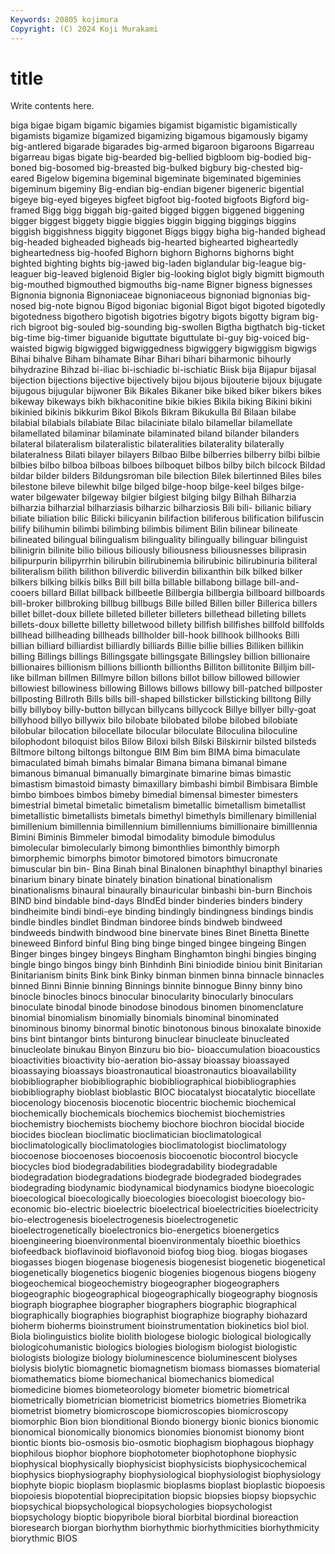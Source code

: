 ```yaml
---
Keywords: 20805 kojimura
Copyright: (C) 2024 Koji Murakami
---
```


# title

Write contents here.



 biga bigae
bigam bigamic bigamies bigamist bigamistic bigamistically bigamists bigamize bigamized bigamizing
bigamous bigamously bigamy big-antlered bigarade bigarades big-armed bigaroon bigaroons Bigarreau
bigarreau bigas bigate big-bearded big-bellied bigbloom big-bodied big-boned big-bosomed big-breasted
big-bulked bigbury big-chested big-eared Bigelow bigemina bigeminal bigeminate bigeminated bigeminies
bigeminum bigeminy Big-endian big-endian bigener bigeneric bigential bigeye big-eyed bigeyes
bigfeet bigfoot big-footed bigfoots Bigford big-framed Bigg bigg biggah big-gaited
bigged biggen biggened biggening bigger biggest biggety biggie biggies biggin
bigging biggings biggins biggish biggishness biggity biggonet Biggs biggy bigha
big-handed bighead big-headed bigheaded bigheads big-hearted bighearted bigheartedly bigheartedness big-hoofed
Bighorn bighorn Bighorns bighorns bight bighted bighting bights big-jawed big-laden
biglandular big-league big-leaguer big-leaved biglenoid Bigler big-looking biglot bigly bigmitt
bigmouth big-mouthed bigmouthed bigmouths big-name Bigner bigness bignesses Bignonia bignonia
Bignoniaceae bignoniaceous bignoniad bignonias big-nosed big-note bignou Bigod bigoniac bigonial
Bigot bigot bigoted bigotedly bigotedness bigothero bigotish bigotries bigotry bigots
bigotty bigram big-rich bigroot big-souled big-sounding big-swollen Bigtha bigthatch big-ticket
big-time big-timer biguanide biguttate biguttulate bi-guy big-voiced big-waisted bigwig bigwigged
bigwiggedness bigwiggery bigwiggism bigwigs Bihai bihalve Biham bihamate Bihar Bihari
bihari biharmonic bihourly bihydrazine Bihzad bi-iliac bi-ischiadic bi-ischiatic Biisk bija
Bijapur bijasal bijection bijections bijective bijectively bijou bijous bijouterie bijoux
bijugate bijugous bijugular bijwoner Bik Bikales Bikaner bike biked biker
bikers bikes bikeway bikeways bikh bikhaconitine bikie bikies Bikila biking
Bikini bikini bikinied bikinis bikkurim Bikol Bikols Bikram Bikukulla Bil
Bilaan bilabe bilabial bilabials bilabiate Bilac bilaciniate bilalo bilamellar bilamellate
bilamellated bilaminar bilaminate bilaminated biland bilander bilanders bilateral bilateralism bilateralistic
bilateralities bilaterality bilaterally bilateralness Bilati bilayer bilayers Bilbao Bilbe bilberries
bilberry bilbi bilbie bilbies bilbo bilboa bilboas bilboes bilboquet bilbos
bilby bilch bilcock Bildad bildar bilder bilders Bildungsroman bile bilection
Bilek bilertinned Biles biles bilestone bileve bilewhit bilge bilged bilge-hoop
bilge-keel bilges bilge-water bilgewater bilgeway bilgier bilgiest bilging bilgy Bilhah
Bilharzia bilharzia bilharzial bilharziasis bilharzic bilharziosis Bili bili- bilianic biliary
biliate biliation bilic Bilicki bilicyanin bilifaction biliferous bilification bilifuscin bilify
bilihumin bilimbi bilimbing bilimbis biliment Bilin bilinear bilineate bilineated bilingual
bilingualism bilinguality bilingually bilinguar bilinguist bilinigrin bilinite bilio bilious biliously
biliousness biliousnesses biliprasin bilipurpurin bilipyrrhin bilirubin bilirubinemia bilirubinic bilirubinuria biliteral
biliteralism bilith bilithon biliverdic biliverdin bilixanthin bilk bilked bilker bilkers
bilking bilkis bilks Bill bill billa billable billabong billage bill-and-cooers
billard Billat billback billbeetle Billbergia billbergia billboard billboards bill-broker billbroking
billbug billbugs Bille billed Billen biller Billerica billers billet billet-doux
billete billeted billeter billeters billethead billeting billets billets-doux billette billetty
billetwood billety billfish billfishes billfold billfolds billhead billheading billheads billholder
bill-hook billhook billhooks Billi billian billiard billiardist billiardly billiards Billie
billie billies Billiken billikin billing Billings billings Billingsgate billingsgate Billingsley
billion billionaire billionaires billionism billions billionth billionths Billiton billitonite Billjim
bill-like billman billmen Billmyre billon billons billot billow billowed billowier
billowiest billowiness billowing Billows billows billowy bill-patched billposter billposting Billroth
Bills bills bill-shaped billsticker billsticking billtong Billy billy billyboy billy-button
billycan billycans billycock Billye billyer billy-goat billyhood billyo billywix bilo
bilobate bilobated bilobe bilobed bilobiate bilobular bilocation bilocellate bilocular biloculate
Biloculina biloculine bilophodont biloquist bilos Bilow Biloxi bilsh Bilski Bilskirnir
bilsted bilsteds Biltmore biltong biltongs biltongue BIM Bim bim BIMA
bima bimaculate bimaculated bimah bimahs bimalar Bimana bimana bimanal bimane
bimanous bimanual bimanually bimarginate bimarine bimas bimastic bimastism bimastoid bimasty
bimaxillary bimbashi bimbil Bimbisara Bimble bimbo bimboes bimbos bimeby bimedial
bimensal bimester bimesters bimestrial bimetal bimetalic bimetalism bimetallic bimetallism bimetallist
bimetallistic bimetallists bimetals bimethyl bimethyls bimillenary bimillenial bimillenium bimillennia bimillennium
bimillenniums bimillionaire bimilllennia Bimini Biminis Bimmeler bimodal bimodality bimodule bimodulus
bimolecular bimolecularly bimong bimonthlies bimonthly bimorph bimorphemic bimorphs bimotor bimotored
bimotors bimucronate bimuscular bin bin- Bina Binah binal Binalonen binaphthyl
binapthyl binaries binarium binary binate binately bination binational binationalism binationalisms
binaural binaurally binauricular binbashi bin-burn Binchois BIND bind bindable bind-days
BIndEd binder binderies binders bindery bindheimite bindi bindi-eye binding bindingly
bindingness bindings bindis bindle bindles bindlet Bindman bindoree binds bindweb
bindweed bindweeds bindwith bindwood bine binervate bines Binet Binetta Binette
bineweed Binford binful Bing bing binge binged bingee bingeing Bingen
Binger binges bingey bingeys Bingham Binghamton binghi bingies binging bingle
bingo bingos bingy binh Binhdinh Bini biniodide biniou binit Binitarian
Binitarianism binits Bink bink Binky binman binmen binna binnacle binnacles
binned Binni Binnie binning Binnings binnite binnogue Binny binny bino
binocle binocles binocs binocular binocularity binocularly binoculars binoculate binodal binode
binodose binodous binomen binomenclature binomial binomialism binomially binomials binominal binominated
binominous binomy binormal binotic binotonous binous binoxalate binoxide bins bint
bintangor bints binturong binuclear binucleate binucleated binucleolate binukau Binyon Binzuru
bio bio- bioaccumulation bioacoustics bioactivities bioactivity bio-aeration bio-assay bioassay bioassayed
bioassaying bioassays bioastronautical bioastronautics bioavailability biobibliographer biobibliographic biobibliographical biobibliographies biobibliography
bioblast bioblastic BIOC biocatalyst biocatalytic biocellate biocenology biocenosis biocenotic biocentric
biochemic biochemical biochemically biochemicals biochemics biochemist biochemistries biochemistry biochemists biochemy
biochore biochron biocidal biocide biocides bioclean bioclimatic bioclimatician bioclimatological bioclimatologically
bioclimatologies bioclimatologist bioclimatology biocoenose biocoenoses biocoenosis biocoenotic biocontrol biocycle biocycles
biod biodegradabilities biodegradability biodegradable biodegradation biodegradations biodegrade biodegraded biodegrades biodegrading
biodynamic biodynamical biodynamics biodyne bioecologic bioecological bioecologically bioecologies bioecologist bioecology
bio-economic bio-electric bioelectric bioelectrical bioelectricities bioelectricity bio-electrogenesis bioelectrogenesis bioelectrogenetic bioelectrogenetically
bioelectronics bio-energetics bioenergetics bioengineering bioenvironmental bioenvironmentaly bioethic bioethics biofeedback bioflavinoid
bioflavonoid biofog biog biog. biogas biogases biogasses biogen biogenase biogenesis
biogenesist biogenetic biogenetical biogenetically biogenetics biogenic biogenies biogenous biogens biogeny
biogeochemical biogeochemistry biogeographer biogeographers biogeographic biogeographical biogeographically biogeography biognosis biograph
biographee biographer biographers biographic biographical biographically biographies biographist biographize biography
biohazard bioherm bioherms bioinstrument bioinstrumentation biokinetics biol biol. Biola biolinguistics
biolite biolith biologese biologic biological biologically biologicohumanistic biologics biologies biologism
biologist biologistic biologists biologize biology bioluminescence bioluminescent biolyses biolysis biolytic
biomagnetic biomagnetism biomass biomasses biomaterial biomathematics biome biomechanical biomechanics biomedical
biomedicine biomes biometeorology biometer biometric biometrical biometrically biometrician biometricist biometrics
biometries Biometrika biometrist biometry biomicroscope biomicroscopies biomicroscopy biomorphic Bion bion
bionditional Biondo bionergy bionic bionics bionomic bionomical bionomically bionomics bionomies
bionomist bionomy biont biontic bionts bio-osmosis bio-osmotic biophagism biophagous biophagy
biophilous biophor biophore biophotometer biophotophone biophysic biophysical biophysically biophysicist biophysicists
biophysicochemical biophysics biophysiography biophysiological biophysiologist biophysiology biophyte biopic bioplasm bioplasmic
bioplasms bioplast bioplastic biopoesis biopoiesis biopotential bioprecipitation biopsic biopsies biopsy
biopsychic biopsychical biopsychological biopsychologies biopsychologist biopsychology bioptic biopyribole bioral biorbital
biordinal bioreaction bioresearch biorgan biorhythm biorhythmic biorhythmicities biorhythmicity biorythmic BIOS
